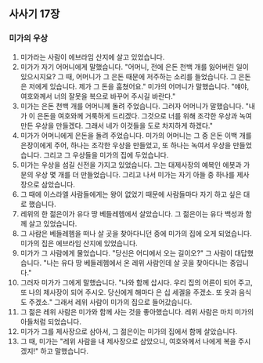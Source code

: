 ## 사사기 17장

### 미가의 우상
1. 미가라는 사람이 에브라임 산지에 살고 있었습니다.
2. 미가가 자기 어머니에게 말했습니다. "어머니, 전에 은돈 천백 개를 잃어버린 일이 있으시지요? 그 때, 어머니가 그 은돈 때문에 저주하는 소리를 들었습니다. 그 은돈은 저에게 있습니다. 제가 그 돈을 훔쳤어요." 미가의 어머니가 말했습니다. "얘야, 여호와께서 너의 잘못을 복으로 바꾸어 주시길 바란다."
3. 미가는 은돈 천백 개를 어머니께 돌려 주었습니다. 그러자 어머니가 말했습니다. "내가 이 은돈을 여호와께 거룩하게 드리겠다. 그것으로 너를 위해 조각한 우상과 녹여 만든 우상을 만들겠다. 그래서 네가 이것들을 도로 차지하게 하겠다."
4. 미가가 어머니에게 은돈을 돌려 주었습니다. 미가의 어머니는 그 중 은돈 이백 개를 은장이에게 주어, 하나는 조각한 우상을 만들었고, 또 하나는 녹여서 우상을 만들었습니다. 그리고 그 우상들을 미가의 집에 두었습니다.
5. 미가는 우상을 섬길 신전을 가지고 있었습니다. 그는 대제사장의 예복인 에봇과 가문의 우상 몇 개를 더 만들었습니다. 그리고 나서 미가는 자기 아들 중 하나를 제사장으로 삼았습니다.
6. 그 때에 이스라엘 사람들에게는 왕이 없었기 때문에 사람들마다 자기 하고 싶은 대로 했습니다.
7. 레위의 한 젊은이가 유다 땅 베들레헴에서 살았습니다. 그 젊은이는 유다 백성과 함께 살고 있었습니다.
8. 그 사람은 베들레헴을 떠나 살 곳을 찾아다니던 중에 미가의 집에 오게 되었습니다. 미가의 집은 에브라임 산지에 있었습니다.
9. 미가가 그 사람에게 물었습니다. "당신은 어디에서 오는 길이오?" 그 사람이 대답했습니다. "나는 유다 땅 베들레헴에서 온 레위 사람인데 살 곳을 찾아다니는 중입니다."
10. 그러자 미가가 그에게 말했습니다. "나와 함께 삽시다. 우리 집의 어른이 되어 주고, 또 나의 제사장이 되어 주시오. 당신에게 해마다 은 십 세겔을 주겠소. 또 옷과 음식도 주겠소." 그래서 레위 사람이 미가의 집으로 들어갔습니다.
11. 그 젊은 레위 사람은 미가와 함께 사는 것을 좋아했습니다. 레위 사람은 마치 미가의 아들처럼 되었습니다.
12. 미가가 그를 제사장으로 삼아서, 그 젊은이는 미가의 집에서 함께 살았습니다.
13. 그 때, 미가는 "레위 사람을 내 제사장으로 삼았으니, 여호와께서 나에게 복을 주시겠지!" 하고 말했습니다.